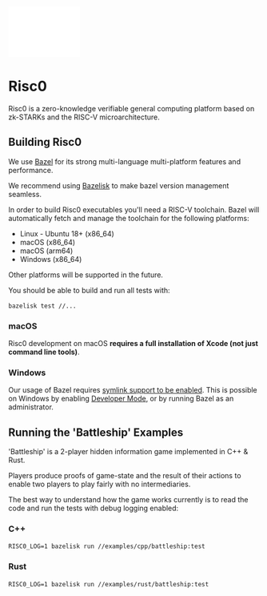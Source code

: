 <img src="docs/assets/images/Risc0-Logo_Horizontal.svg" height="100">

# Risc0

Risc0 is a zero-knowledge verifiable general computing platform based on
zk-STARKs and the RISC-V microarchitecture.

## Building Risc0

We use [Bazel](https://bazel.build) for its strong multi-language multi-platform
features and performance.

We recommend using [Bazelisk](https://github.com/bazelbuild/bazelisk) to make
bazel version management seamless.

In order to build Risc0 executables you'll need a RISC-V toolchain.
Bazel will automatically fetch and manage the toolchain for the following platforms:

* Linux - Ubuntu 18+ (x86_64)
* macOS (x86_64)
* macOS (arm64)
* Windows (x86_64)

Other platforms will be supported in the future.

You should be able to build and run all tests with:

```
bazelisk test //...
```

### macOS

Risc0 development on macOS **requires a full installation of Xcode (not just command line tools)**.

### Windows

Our usage of Bazel requires [symlink support to be enabled](https://bazel.build/docs/windows#symlink).
This is possible on Windows by enabling [Developer Mode](https://docs.microsoft.com/en-us/windows/apps/get-started/enable-your-device-for-development),
or by running Bazel as an administrator.

## Running the 'Battleship' Examples

'Battleship' is a 2-player hidden information game implemented in C++ & Rust.

Players produce proofs of game-state and the result of their actions to enable
two players to play fairly with no intermediaries.

The best way to understand how the game works currently is to read the code
and run the tests with debug logging enabled:

### C++

```
RISC0_LOG=1 bazelisk run //examples/cpp/battleship:test
```

### Rust

```
RISC0_LOG=1 bazelisk run //examples/rust/battleship:test
```
